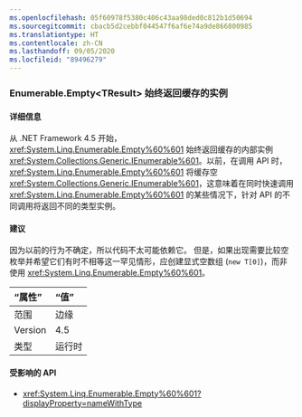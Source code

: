 ```yaml
---
ms.openlocfilehash: 05f60978f5380c406c43aa98ded0c812b1d50694
ms.sourcegitcommit: cbacb5d2cebbf044547f6af6e74a9de866800985
ms.translationtype: HT
ms.contentlocale: zh-CN
ms.lasthandoff: 09/05/2020
ms.locfileid: "89496279"
---
```

### <a name="enumerableemptylttresultgt-always-returns-cached-instance"></a>Enumerable.Empty&lt;TResult&gt; 始终返回缓存的实例

#### <a name="details"></a>详细信息

从 .NET Framework 4.5 开始，<xref:System.Linq.Enumerable.Empty%60%601> 始终返回缓存的内部实例 <xref:System.Collections.Generic.IEnumerable%601>。以前，在调用 API 时，<xref:System.Linq.Enumerable.Empty%60%601> 将缓存空 <xref:System.Collections.Generic.IEnumerable%601>，这意味着在同时快速调用 <xref:System.Linq.Enumerable.Empty%60%601> 的某些情况下，针对 API 的不同调用将返回不同的类型实例。

#### <a name="suggestion"></a>建议

因为以前的行为不确定，所以代码不太可能依赖它。 但是，如果出现需要比较空枚举并希望它们有时不相等这一罕见情形，应创建显式空数组 (<code>new T[0]</code>)，而非使用 <xref:System.Linq.Enumerable.Empty%60%601>。

| “属性”    | “值”       |
|:--------|:------------|
| 范围   |边缘|
|Version|4.5|
|类型|运行时|

#### <a name="affected-apis"></a>受影响的 API

- <xref:System.Linq.Enumerable.Empty%60%601?displayProperty=nameWithType>

<!--

#### Affected APIs

- ``M:System.Linq.Enumerable.Empty``1``

-->
